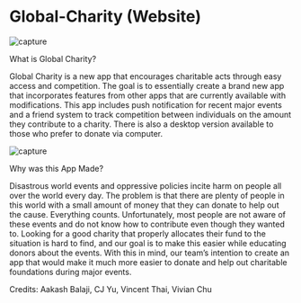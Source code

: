 # Global-Charity (Website)

![capture](https://user-images.githubusercontent.com/23457788/34634837-0479ea6a-f23d-11e7-9dd7-8bd1415e39b9.PNG)

What is Global Charity?

Global Charity is a new app that encourages charitable acts through easy access and competition. The goal is to essentially create a brand new app that incorporates features from other apps that are currently available with modifications. This app includes push notification for recent major events and a friend system to track competition between individuals on the amount they contribute to a charity. There is also a desktop version available to those who prefer to donate via computer.

![capture](https://user-images.githubusercontent.com/23457788/34634876-53c4c73e-f23d-11e7-95f2-d453a2d3566c.PNG)


Why was this App Made?

Disastrous world events and oppressive policies incite harm on people all over the world every day. The problem is that there are plenty of people in this world with a small amount of money that they can donate to help out the cause. Everything counts. Unfortunately, most people are not aware of these events and do not know how to contribute even though they wanted to. Looking for a good charity that properly allocates their fund to the situation is hard to find, and our goal is to make this easier while educating donors about the events. With this in mind, our team’s intention to create an app that would make it much more easier to donate and help out charitable foundations during major events.



Credits: Aakash Balaji, CJ Yu, Vincent Thai, Vivian Chu
